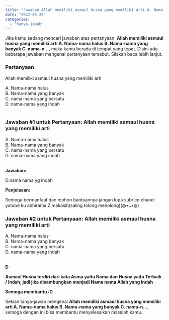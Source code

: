 ```yaml
---
title: "Jawaban Allah memiliki asmaul husna yang memiliki arti A. Nama-nama halus B. Nama-nama yang banyak C. nama-n..."
date: "2022-03-28"
categories: 
  - "tanya-jawab"
---
```


Jika kamu sedang mencari jawaban atas pertanyaan: **Allah memiliki asmaul husna yang memiliki arti A. Nama-nama halus B. Nama-nama yang banyak C. nama-n...**, maka kamu berada di tempat yang tepat. Disini ada beberapa jawaban mengenai pertanyaan tersebut. Silakan baca lebih lanjut.

### Pertanyaan

Allah memiliki asmaul husna yang memiliki arti  
  
A. Nama-nama halus  
B. Nama-nama yang banyak  
C. nama-nama yang bersatu  
D. nama-nama yang indah  
​

### Jawaban #1 untuk Pertanyaan: Allah memiliki asmaul husna yang memiliki arti  
  
A. Nama-nama halus  
B. Nama-nama yang banyak  
C. nama-nama yang bersatu  
D. nama-nama yang indah  
​

**Jawaban:**

D.nama nama yg indah

**Penjelasan:**

Semoga bermanfaat dan mohon bantuannya jangan lupa subrice chanel yotube ku abhirama Z makasih(saling tolong menolong)(◍•ᴗ•◍)

### Jawaban #2 untuk Pertanyaan: Allah memiliki asmaul husna yang memiliki arti  
  
A. Nama-nama halus  
B. Nama-nama yang banyak  
C. nama-nama yang bersatu  
D. nama-nama yang indah  
​

**D**

**Asmaul Husna terdiri dari kata Asma yaitu Nama dan Husna yaitu Terbaik / Indah, jadi jika disambungkan menjadi Nama nama Allah yang indah**

**Semoga membantu :D**

Sekian tanya-jawab mengenai **Allah memiliki asmaul husna yang memiliki arti A. Nama-nama halus B. Nama-nama yang banyak C. nama-n...**, semoga dengan ini bisa membantu menyelesaikan masalah kamu.
